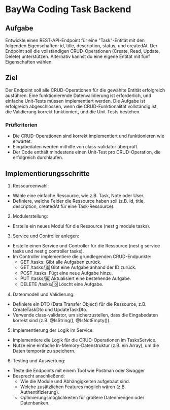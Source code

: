 # BayWa Coding Task Backend

## Aufgabe

Entwickle einen REST-API-Endpoint für eine "Task"-Entität mit den folgenden Eigenschaften: id, title, description, status, und createdAt. Der Endpoint soll die vollständigen CRUD-Operationen (Create, Read, Update, Delete) unterstützen. Alternativ kannst du eine eigene Entität mit fünf Eigenschaften wählen.

## Ziel

Der Endpoint soll alle CRUD-Operationen für die gewählte Entität erfolgreich ausführen. Eine funktionierende Datenvalidierung ist erforderlich, und einfache Unit-Tests müssen implementiert werden. Die Aufgabe ist erfolgreich abgeschlossen, wenn die CRUD-Funktionalität vollständig ist, die Validierung korrekt funktioniert, und die Unit-Tests bestehen.

### Prüfkriterien

- Die CRUD-Operationen sind korrekt implementiert und funktionieren wie erwartet.
- Eingabedaten werden mithilfe von class-validator überprüft.
- Der Code enthält mindestens einen Unit-Test pro CRUD-Operation, die erfolgreich durchlaufen.


## Implementierungsschritte

1. Ressourcenwahl:    

- Wähle eine einfache Ressource, wie z.B. Task, Note oder User.
- Definiere, welche Felder die Ressource haben soll (z.B. id, title, description, createdAt für eine Task-Ressource).

2. Modulerstellung:
  
- Erstelle ein neues Modul für die Ressource (nest g module tasks).

3. Service und Controller anlegen:

- Erstelle einen Service und Controller für die Ressource (nest g service tasks und nest g controller tasks).
- Im Controller implementiere die grundlegenden CRUD-Endpunkte:
  -  GET /tasks: Gibt alle Aufgaben zurück.
  -  GET /tasks/:id: Gibt eine Aufgabe anhand der ID zurück.
  -  POST /tasks: Fügt eine neue Aufgabe hinzu.
  -  PUT /tasks/:id: Aktualisiert eine bestehende Aufgabe.
  -  DELETE /tasks/:id: Löscht eine Aufgabe.
 
4. Datenmodell und Validierung:

- Definiere ein DTO (Data Transfer Object) für die Ressource, z.B. CreateTaskDto und UpdateTaskDto.
- Verwende class-validator, um sicherzustellen, dass die Eingabedaten korrekt sind (z.B. @IsString(), @IsNotEmpty()).

5. Implementierung der Logik im Service:

- Implementiere die Logik für die CRUD-Operationen im TasksService.
- Nutze eine einfache In-Memory-Datenstruktur (z.B. ein Array), um die Daten temporär zu speichern.

6. Testing und Auswertung:

- Teste die Endpoints mit einem Tool wie Postman oder Swagger
- Besprecht anschließend:
  - Wie die Module und Abhängigkeiten aufgebaut sind.
  - Welche zusätzlichen Features möglich wären (z.B. Authentifizierung).
  - Optimierungsmöglichkeiten für größere Datenmengen oder Datenbanken.

